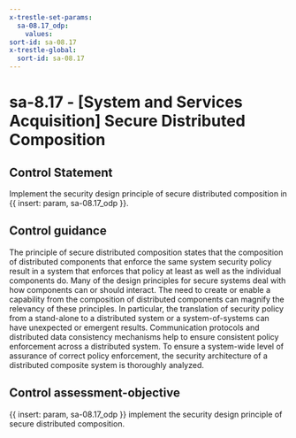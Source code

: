 ```yaml
---
x-trestle-set-params:
  sa-08.17_odp:
    values:
sort-id: sa-08.17
x-trestle-global:
  sort-id: sa-08.17
---
```


# sa-8.17 - \[System and Services Acquisition\] Secure Distributed Composition

## Control Statement

Implement the security design principle of secure distributed composition in {{ insert: param, sa-08.17_odp }}.

## Control guidance

The principle of secure distributed composition states that the composition of distributed components that enforce the same system security policy result in a system that enforces that policy at least as well as the individual components do. Many of the design principles for secure systems deal with how components can or should interact. The need to create or enable a capability from the composition of distributed components can magnify the relevancy of these principles. In particular, the translation of security policy from a stand-alone to a distributed system or a system-of-systems can have unexpected or emergent results. Communication protocols and distributed data consistency mechanisms help to ensure consistent policy enforcement across a distributed system. To ensure a system-wide level of assurance of correct policy enforcement, the security architecture of a distributed composite system is thoroughly analyzed.

## Control assessment-objective

{{ insert: param, sa-08.17_odp }} implement the security design principle of secure distributed composition.

